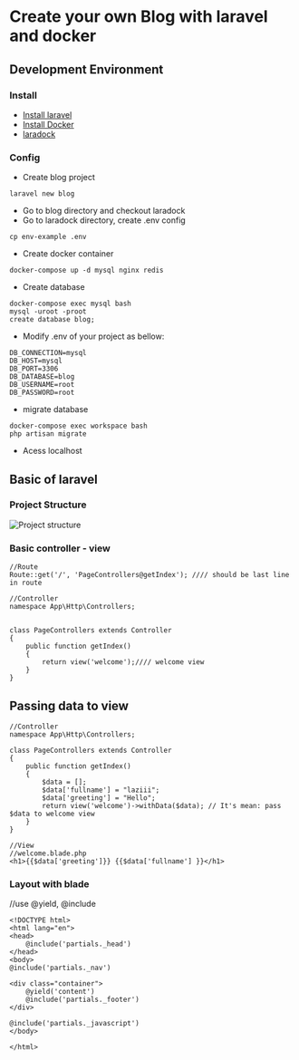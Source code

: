 # Create your own Blog with laravel and docker
## Development Environment
### Install
* [Install laravel](https://laravel.com/docs/5.4#installing-laravel)
* [Install Docker](https://www.docker.com)
* [laradock](http://laradock.io/getting-started/)

### Config
* Create blog project
```
laravel new blog
```
* Go to blog directory and checkout laradock
* Go to laradock directory, create .env config
```
cp env-example .env
```
* Create docker container
```
docker-compose up -d mysql nginx redis
```
* Create database
```
docker-compose exec mysql bash
mysql -uroot -proot
create database blog;
```
* Modify .env of your project as bellow:
```
DB_CONNECTION=mysql
DB_HOST=mysql
DB_PORT=3306
DB_DATABASE=blog
DB_USERNAME=root
DB_PASSWORD=root
```
* migrate database
```
docker-compose exec workspace bash
php artisan migrate
```
* Acess localhost


## Basic of laravel
### Project Structure
![Project structure](https://goo.gl/94CQBp)
### Basic controller - view
```
//Route
Route::get('/', 'PageControllers@getIndex'); //// should be last line in route

//Controller
namespace App\Http\Controllers;


class PageControllers extends Controller
{
    public function getIndex()
    {
        return view('welcome');//// welcome view
    }
}
```

## Passing data to view
```
//Controller
namespace App\Http\Controllers;

class PageControllers extends Controller
{
    public function getIndex()
    {
        $data = [];
        $data['fullname'] = "laziii";
        $data['greeting'] = "Hello";
        return view('welcome')->withData($data); // It's mean: pass $data to welcome view
    }
}

//View
//welcome.blade.php
<h1>{{$data['greeting']}} {{$data['fullname'] }}</h1>
```

### Layout with blade
//use @yield, @include
```
<!DOCTYPE html>
<html lang="en">
<head>
    @include('partials._head')
</head>
<body>
@include('partials._nav')

<div class="container">
    @yield('content')
    @include('partials._footer')
</div>

@include('partials._javascript')
</body>

</html>

```
